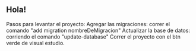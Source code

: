 Hola!
--
Pasos para levantar el proyecto:
Agregar las migraciones: correr el comando "add migration nombreDeMigracion"
Actualizar la base de datos: corriendo el comando "update-database"
Correr el proyecto con el btn verde de visual estudio.
